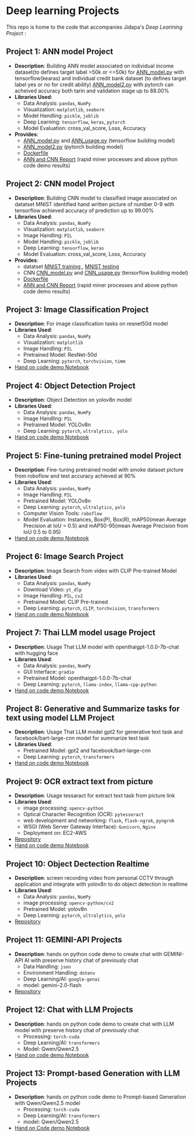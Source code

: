 # Deep learning Projects

This repo is home to the code that accompanies Jidapa's *Deep Learining Project* :

## Project 1: ANN model Project
- **Description**: Building ANN model associated on individual income dataset(to defines target label >50k or <=50k) for [ANN_model.py](https://github.com/JPP-J/deep-_learning_project/blob/e2743b2a9e9a4f1b4dc9b68804bd7e33ef04c086/ANN_model.py) with tensorflow(kearas) and individual credit bank dataset (to defines target label yes or no for credit ability) [ANN_model2.py](https://github.com/JPP-J/deep-_learning_project/blob/e2743b2a9e9a4f1b4dc9b68804bd7e33ef04c086/ANN_model2.py) with pytorch can acheived accuracy both tarin and validation stage up to 88.00%
- **Libraries Used**:
  - Data Analysis: `pandas`, `NumPy`
  - Visualization: `matplotlib`, `seaborn`
  - Model Handling: `pickle`, `joblib`
  - Deep Learning: `tensorflow`, `keras`, `pytorch`
  - Model Evaluation: cross_val_score, Loss, Accuracy
- **Provides**:
  - [ANN_model.py](https://github.com/JPP-J/deep-_learning_project/blob/1e06ac3f6590fd3618c403e7f454b44b0299ea12/ANN_model.py) and [ANN_usage.py](https://github.com/JPP-J/deep-_learning_project/blob/1e06ac3f6590fd3618c403e7f454b44b0299ea12/ANN_usage.py) (tensorflow building model)
  - [ANN_model2.py](https://github.com/JPP-J/deep-_learning_project/blob/e2743b2a9e9a4f1b4dc9b68804bd7e33ef04c086/ANN_model2.py) (pytorch building model)
  - [Dockerfile](https://github.com/JPP-J/deep-_learning_project/blob/4334fed9acc6ac7abee6a4f7bdb7f211c8b525e4/Dockerfile)
  - [ANN and CNN Report](https://drive.google.com/file/d/1T1dkZxAcpdSUJ2gxWtfwASa8cqKCNaHt/view?usp=sharing) (rapid miner processes and above python code demo results)

## Project 2: CNN model Project
- **Description**: Building CNN model to classified image associated on datatset MNIST identified hand written picture of number 0-9 with tensorflow achieved accuracy of prediction up to 99.00%
- **Libraries Used**:
  - Data Analysis: `pandas`, `NumPy`
  - Visualization: `matplotlib`, `seaborn`
  - Image Handling: `PIL`
  - Model Handling: `pickle`, `joblib`
  - Deep Learning: `tensorflow`, `keras`
  - Model Evaluation: cross_val_score, Loss, Accuracy
- **Provides**:
  - datatset [MNIST training ](https://github.com/JPP-J/deep-_learning_project/tree/1e06ac3f6590fd3618c403e7f454b44b0299ea12/data/MNIST%20-%20JPG%20-%20training), [MNIST testing](https://github.com/JPP-J/deep-_learning_project/tree/1e06ac3f6590fd3618c403e7f454b44b0299ea12/data/MNIST%20-%20JPG%20-%20training) 
  -  CNN [CNN_model.py](https://github.com/JPP-J/deep-_learning_project/blob/1e06ac3f6590fd3618c403e7f454b44b0299ea12/CNN_model.py) and [CNN_usage.py](https://github.com/JPP-J/deep-_learning_project/blob/1e06ac3f6590fd3618c403e7f454b44b0299ea12/CNN_usage.py) (tensorflow building model)
  - [Dockerfile](https://github.com/JPP-J/deep-_learning_project/blob/4334fed9acc6ac7abee6a4f7bdb7f211c8b525e4/Dockerfile)
  - [ANN and CNN Report](https://drive.google.com/file/d/1T1dkZxAcpdSUJ2gxWtfwASa8cqKCNaHt/view?usp=sharing) (rapid miner processes and above python code demo results)

     
## Project 3: Image Classification Project
- **Description**: For image classification tasks on resnet50d model
- **Libraries Used**:
  - Data Analysis: `pandas`, `NumPy`
  - Visualization: `matplotlib`
  - Image Handling: `PIL`
  - Pretrained Model: ResNet-50d
  - Deep Learning: `pytorch`, `torchvision`, `timm`
- [Hand on code demo Notebook](https://github.com/JPP-J/deep-_learning_project/blob/c310f4a0ebcec18f773cb4cb3b62b42cc7c232ba/DL_1_Classified_object_imagenet.ipynb)

## Project 4: Object Detection Project
- **Description**:  Object Detection on yolov8n model
- **Libraries Used**:
  - Data Analysis: `pandas`, `NumPy`
  - Image Handling: `PIL`
  - Pretrained Model:  YOLOv8n
  - Deep Learning: `pytorch`, `ultralytics, yolo`
- [Hand on code demo Notebook](https://github.com/JPP-J/deep-_learning_project/blob/5dafda7bea3fadb6fafba5723149e65eac65f9e0/DL_2_Oblect_dectection.ipynb)

## Project 5: Fine-tuning pretrained model Project
- **Description**: Fine-tuning pretrained model with smoke dataset picture from roboflow and test accuracy achieved at 90%
- **Libraries Used**:
  - Data Analysis: `pandas`, `NumPy`
  - Image Handling: `PIL`
  - Pretrained Model:  YOLOv8n
  - Deep Learning: `pytorch`, `ultralytics`, `yolo`
  - Computer Vision Tools: `roboflow`
  - Model Evaluation: Instances, Box(P), Box(R), mAP50(mean Average Precision at IoU = 0.5) and mAP50-95(mean Average Precision from IoU 0.5 to 0.95)
- [Hand on code demo Notebook](https://github.com/JPP-J/deep-_learning_project/blob/5dafda7bea3fadb6fafba5723149e65eac65f9e0/DL_3_train_smoke_dataset.ipynb)

## Project 6: Image Search Project
- **Description**:  Image Search from video with CLIP Pre-trained Model
- **Libraries Used**:
  - Data Analysis: `pandas`, `NumPy`
  - Download Video: `yt_dlp`
  - Image Handling: `PIL`, `cv2`
  - Pretrained Model:  CLIP Pre-trained
  - Deep Learning: `pytorch`, `CLIP`, `torchvision`, `transformers`
- [Hand on code demo Notebook](https://github.com/JPP-J/deep-_learning_project/blob/5ae7f5701be9a6fe7e4e35cfa914196da49e2e93/DL_4_Image_search.ipynb)

## Project 7: Thai LLM model usage Project
- **Description**: Usage That LLM model with openthaigpt-1.0.0-7b-chat with hugging face
- **Libraries Used**:
  - Data Analysis: `pandas`, `NumPy`
  - GUI Interface: `gradio`
  - Pretrained Model:  openthaigpt-1.0.0-7b-chat
  - Deep Learning: `pytorch`, `llama-index`, `llama-cpp-python`
- [Hand on code demo Notebook](https://github.com/JPP-J/deep-_learning_project/blob/74c992978381f462a2f8bed2aaf6009c5f58e732/DL_5_WITH_openthaigpt_1_0_0_7b_chat.ipynb)

## Project 8: Generative and Summarize tasks for text using model LLM Project
- **Description**: Usage That LLM model gpt2 for generative text task and facebook/bart-large-cnn model for summarize text task
- **Libraries Used**:
  - Pretrained Model: gpt2 and facebook/bart-large-cnn
  - Deep Learning: `pytorch`, `transformers`
- [Hand on code demo Notebook](https://github.com/JPP-J/deep-_learning_project/blob/1e01fa8261bb942b458392506449533f4999f926/DL_6_summarize_gen_text.ipynb)

## Project 9: OCR extract text from picture
- **Description**: Usage tessaract for extract text task from picture link
- **Libraries Used**:
  - image processing: `opencv-python`
  - Optical Character Recognition (OCR): `pytesseract`
  - web development and networking:  `flask`, `flask-ngrok`, `pyngrok`
  - WSGI (Web Server Gateway Interface): `Gunicorn`, `Nginx`
  - Deployment on: EC2-AWS
- [Repository](https://github.com/JPP-J/OCR1_project.git)
- [Hand on code demo Notebook](https://github.com/JPP-J/deep-_learning_project/blob/9d1283af5a17c58d65ed4b70117792435cd24151/DL_7_OCR.ipynb)

## Project 10: Object Dectection Realtime
- **Description**: screen recording video from personal CCTV through application and integrate with yolov8n to do object detection in realtime 
- **Libraries Used**:
  - Data Analysis: `pandas`, `NumPy`
  - image processing: `opencv-python/cv2`
  - Pretrained Model:  yolov8n
  - Deep Learning: `pytorch`, `ultralytics`, `yolo`
- [Repository](https://github.com/JPP-J/object_dectection_realtime_project.git)

## Project 11: GEMINI-API Projects
- **Description**: hands on python code demo to create chat with GEMINI-API AI with preserve history chat of previously chat
  - Data Handling: `json`
  - Environment Handling: `dotenv`
  - Deep Learning/AI: `google-genai`
  - model: gemini-2.0-flash
- [Repository](https://github.com/JPP-J/DL-2_GEMINI_project/tree/fc5de417f846df2bc0acc27b16791b3ae0105399)

## Project 12: Chat with LLM Projects
- **Description**: hands on python code demo to create chat with LLM model with preserve history chat of previously chat
  - Processing: `torch-cuda`
  - Deep Learning/AI: `transformers`
  - Model: Qwen/Qwen2.5
- [Hand on code demo Notebook](https://github.com/JPP-J/deep-_learning_project/blob/3ec36bdc7ff6c2580fa47d9d91680ca5e8d8c317/DL_8_chat_LLM.ipynb)

## Project 13: Prompt-based Generation with LLM Projects
- **Description**: hands on python code demo to Prompt-based Generation with Qwen/Qwen2.5 model
  - Processing: `torch-cuda`
  - Deep Learning/AI: `transformers`
  - model: Qwen/Qwen2.5
- [Hand on Code demo Notebook](https://github.com/JPP-J/deep-_learning_project/blob/3ec36bdc7ff6c2580fa47d9d91680ca5e8d8c317/DL_9_Prompt_based_Generation.ipynb)
